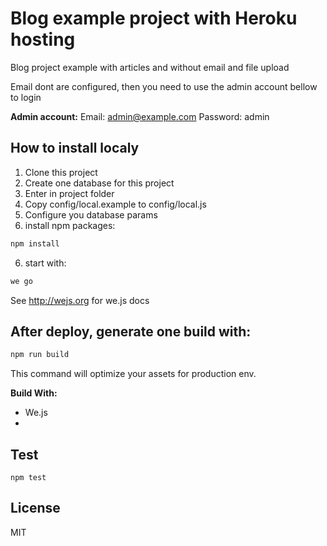 # Blog example project with Heroku hosting

Blog project example with articles and without email and file upload

Email dont are configured, then you need to use the admin account bellow to login

**Admin account:**
Email: admin@example.com
Password: admin

## How to install localy

1. Clone this project
2. Create one database for this project
2. Enter in project folder
3. Copy config/local.example to config/local.js
4. Configure you database params
5. install npm packages:
```sh
npm install
```
6. start with:
```sh
we go
```

See http://wejs.org for we.js docs

## After deploy, generate one build with:

```sh
npm run build
```

This command will optimize your assets for production env.

**Build With:**

- We.js
- 
## Test

```
npm test
```

## License

MIT